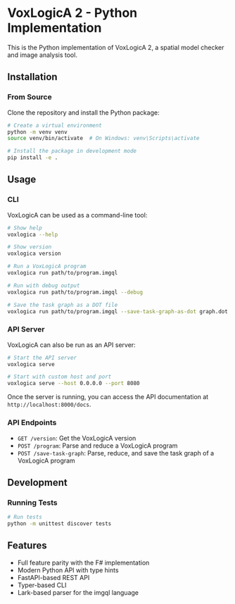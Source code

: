 # VoxLogicA 2 - Python Implementation

This is the Python implementation of VoxLogicA 2, a spatial model checker and image analysis tool.

## Installation

### From Source

Clone the repository and install the Python package:

```bash
# Create a virtual environment
python -m venv venv
source venv/bin/activate  # On Windows: venv\Scripts\activate

# Install the package in development mode
pip install -e .
```

## Usage

### CLI

VoxLogicA can be used as a command-line tool:

```bash
# Show help
voxlogica --help

# Show version
voxlogica version

# Run a VoxLogicA program
voxlogica run path/to/program.imgql

# Run with debug output
voxlogica run path/to/program.imgql --debug

# Save the task graph as a DOT file
voxlogica run path/to/program.imgql --save-task-graph-as-dot graph.dot
```

### API Server

VoxLogicA can also be run as an API server:

```bash
# Start the API server
voxlogica serve

# Start with custom host and port
voxlogica serve --host 0.0.0.0 --port 8080
```

Once the server is running, you can access the API documentation at `http://localhost:8000/docs`.

### API Endpoints

- `GET /version`: Get the VoxLogicA version
- `POST /program`: Parse and reduce a VoxLogicA program
- `POST /save-task-graph`: Parse, reduce, and save the task graph of a VoxLogicA program

## Development

### Running Tests

```bash
# Run tests
python -m unittest discover tests
```

## Features

- Full feature parity with the F# implementation
- Modern Python API with type hints
- FastAPI-based REST API
- Typer-based CLI
- Lark-based parser for the imgql language
